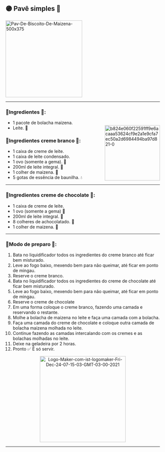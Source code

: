 ## 🟣 Pavê simples 🥮
<a href="https://imgbb.com/">
  <img height= "250" src="https://i.ibb.co/VMYhLtp/Pav-De-Biscoito-De-Maizena-500x375.jpg" alt="Pav-De-Biscoito-De-Maizena-500x375" border="0" /></a>

---

### 🔸Ingredientes 📝:
- 1 pacote de bolacha maizena. 
- Leite. 🥛 <a href="https://imgbb.com/"><img align= "right" height= "180" src="https://i.ibb.co/cw2gQcf/b824e060f22591ff9e6acaaa53624cf9e2a1e9cfa7ec50a2d6984494ba97d821-0.png" alt="b824e060f22591ff9e6acaaa53624cf9e2a1e9cfa7ec50a2d6984494ba97d821-0" border="0" /></a>

### 🔸Ingredientes creme branco 📝:
- 1 caixa de creme de leite. 
- 1 caixa de leite condensado.
- 1 ovo (somente a gema). 🥚
- 200ml de leite integral. 🥛
- 1 colher de maizena. 🥄
- 5 gotas de essência de baunilha. 💧

---

### 🔸Ingredientes creme de chocolate 📝:
- 1 caixa de creme de leite.
- 1 ovo (somente a gema) 🥚
- 200ml de leite integral. 🥛
- 8 colheres de achocolatado. 🍫
- 1 colher de maizena. 🥄

---

### 🔸Modo de preparo 💬: 
1. Bata no liquidificador todos os ingredientes do creme branco até ficar bem misturado.
2. Leve ao fogo baixo, mexendo bem para não queimar,  até ficar em ponto de mingau.
3. Reserve o creme branco.
4. Bata no liquidificador todos os ingredientes do creme de chocolate até ficar bem misturado.
5. Leve ao fogo baixo, mexendo bem para não queimar,  até ficar em ponto de mingau.
6. Reserve o creme de chocolate 
7. Em uma forma coloque o creme branco, fazendo uma camada e reservando o restante.
8. Molhe a bolacha de maizena no leite e faça uma camada com a bolacha.
9. Faça uma camada do creme de chocolate e coloque outra camada de bolacha maizena molhada no leite.
10. Continue fazendo as camadas intercalando com os cremes e as bolachas molhadas no leite.
11. Deixe na geladeira por 2 horas.
12. Pronto ✅ É só servir.


<div align= "center">
   <a href="https://ibb.co/sKbGLL7">
     <img height= "280" src="https://i.ibb.co/3p4qttK/Logo-Maker-com-ist-logomaker-Fri-Dec-24-07-15-03-GMT-03-00-2021.png" alt="Logo-Maker-com-ist-logomaker-Fri-Dec-24-07-15-03-GMT-03-00-2021" border="0" /></a>
</div>

---
